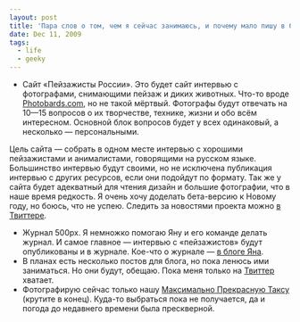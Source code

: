 ```yaml
---
layout: post
title: 'Пара слов о том, чем я сейчас занимаюсь, и почему мало пишу в блог'
date: Dec 11, 2009
tags:
  - life
  - geeky
---
```


- Сайт «Пейзажисты России». Это будет сайт интервью с фотографами, снимающими пейзаж и диких животных. Что-то вроде [Photobards.com](http://www.photobards.com/ "Photobards.com — photographic interviews"), но не такой мёртвый. Фотографы будут отвечать на 10—15 вопросов о их творчестве, технике, жизни и обо всём интересном. Основной блок вопросов будет у всех одинаковый, а несколько — персональными.

Цель сайта — собрать в одном месте интервью с хорошими пейзажистами и анималистами, говорящими на русском языке. Большинство интервью будут своими, но не исключена публикация интервью с других ресурсов, если они подойдут по формату. Так же у сайта будет адекватный для чтения дизайн и большие фотографии, что в наше время редкость.
Я очень хочу доделать бета-версию к Новому году, но боюсь, что не успею. Следить за новостями проекта можно [в Твиттере](http://twitter.com/Landscapists "Твиттер «Пейзажистов Росссии»").

- Журнал 500px. Я немножко помогаю Яну и его команде делать журнал. И самое главное — интервью с «пейзажистов» будут опубликованы и в журнале. Кое-что о журнале — [в блоге Яна](http://blindmonk.livejournal.com/900765.html "Разговор о 500px").
- В планах есть несколько постов для блога, но пока ленюсь ими заниматься. Но они будут, обещаю. Пока меня только на [Твиттер](http://twitter.com/sapegin "Мой Твиттер") хватает.
- Фотографирую сейчас только нашу [Максимально Прекрасную Таксу](http://morning.photos/albums/dachshund/ "Фотоальбом Таксы Десси") (крутите в конец). Куда-то выбраться пока не получается, да и погода до недавнего времени была прескверной.
